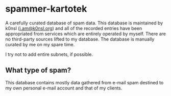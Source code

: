 # spammer-kartotek
A carefully curated database of spam data. This database is maintained by k0nsl (i.am@k0nsl.org) and all of the recorded entries have been appropriated from services which are entirely operated by myself. There are no third-party sources lifted to my database. The database is manually curated by me on my spare time.

I try not to add entire subnets, if possible.

## What type of spam?
This database contains mostly data gathered from e-mail spam destined to my own personal e-mail account and that of my clients.
